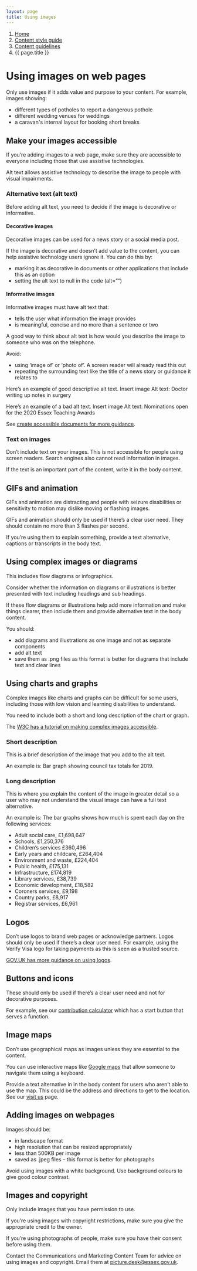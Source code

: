 ```yaml
---
layout: page
title: Using images
---
```


1. [Home](../../)
2. [Content style guide](../../Content-style-guide)
3. [Content guidelines](../Content-guidelines)
4. {{ page.title }}

# Using images on web pages

Only use images if it adds value and purpose to your content. For example, images showing:

* different types of potholes to report a dangerous pothole 
* different wedding venues for weddings 
* a caravan's internal layout for booking short breaks

## Make your images accessible

If you’re adding images to a web page, make sure they are accessible to everyone including those that use assistive technologies. 

Alt text allows assistive technology to describe the image to people with visual impairments.

### Alternative text (alt text)

Before adding alt text, you need to decide if the image is decorative or informative.

#### Decorative images

Decorative images can be used for a news story or a social media post.

If the image is decorative and doesn’t add value to the content, you can help assistive technology users ignore it. You can do this by:
* marking it as decorative in documents or other applications that include this as an option
* setting the alt text to null in the code (alt=””)

#### Informative images

Informative images must have alt text that:
* tells the user what information the image provides
* is meaningful, concise and no more than a sentence or two

A good way to think about alt text is how would you describe the image to someone who was on the telephone.

Avoid:
* using ‘image of’ or ‘photo of’. A screen reader will already read this out
* repeating the surrounding text like the title of a news story or guidance it relates to

Here’s an example of good descriptive alt text.
Insert image
Alt text: Doctor writing up notes in surgery

Here’s an example of a bad alt text. 
Insert image
Alt text: Nominations open for the 2020 Essex Teaching Awards

See [create accessible documents for more guidance](/docs/core/accessibility/creating-an-accessible-pdf).

### Text on images

Don’t include text on your images. This is not accessible for people using screen readers. Search engines also cannot read information in images.

If the text is an important part of the content, write it in the body content.

## GIFs and animation

GIFs and animation are distracting and people with seizure disabilities or sensitivity to motion may dislike moving or flashing images.

GIFs and animation should only be used if there’s a clear user need. They should contain no more than 3 flashes per second. 

If you’re using them to explain something, provide a text alternative, captions or transcripts in the body text. 

## Using complex images or diagrams

This includes flow diagrams or infographics.

Consider whether the information on diagrams or illustrations is better presented with text including headings and sub headings.

If these flow diagrams or illustrations help add more information and make things clearer, then include them and provide alternative text in the body content.

You should:
- add diagrams and illustrations as one image and not as separate components
- add alt text
- save them as .png files as this format is better for diagrams that include text and clear lines

## Using charts and graphs

Complex images like charts and graphs can be difficult for some users, including those with low vision and learning disabilities to understand.

You need to include both a short and long description of the chart or graph.

The [W3C has a tutorial on making complex images accessible](https://www.w3.org/WAI/tutorials/images/complex/).

### Short description

This is a brief description of the image that you add to the alt text. 

An example is: Bar graph showing council tax totals for 2019.

### Long description

This is where you explain the content of the image in greater detail so a user who may not understand the visual image can have a full text alternative. 

An example is:
The bar graphs shows how much is spent each day on the following services:
* Adult social care, £1,698,647
* Schools, £1,250,376
* Children’s services £360,496
* Early years and childcare, £264,404
* Environment and waste, £224,404
* Public health, £175,131
* Infrastructure, £174,819
* Library services, £38,739
* Economic development, £18,582
* Coroners services, £9,198
* Country parks, £8,917
* Registrar services, £6,961

## Logos

Don’t use logos to brand web pages or acknowledge partners. Logos should only be used if there’s a clear user need. For example, using the Verify Visa logo for taking payments as this is seen as a trusted source.

[GOV.UK has more guidance on using logos](https://www.gov.uk/guidance/content-design/use-of-government-logos-on-gov-uk).

## Buttons and icons

These should only be used if there’s a clear user need and not for decorative purposes.

For example, see our [contribution calculator](https://www.essex.gov.uk/start/care-contribution-calculator) which has a start button that serves a function.

## Image maps

Don’t use geographical maps as images unless they are essential to the content. 

You can use interactive maps like [Google maps](https://support.google.com/maps/answer/6396990?co=GENIE.Platform%3DDesktop&hl=en)  that allow someone to navigate them using a keyboard.

Provide a text alternative in in the body content for users who aren’t able to use the map. This could be the address and directions to get to the location. See our [visit us](https://www.essex.gov.uk/visit-us)
page.

## Adding images on webpages

Images should be:

* in landscape format
* high resolution that can be resized appropriately
* less than 500KB per image
* saved as .jpeg files – this format is better for photographs

Avoid using images with a white background. Use background colours to give good colour contrast.

## Images and copyright

Only include images that you have permission to use.

If you’re using images with copyright restrictions, make sure you give the appropriate credit to the owner.

If you’re using photographs of people, make sure you have their consent before using them.

Contact the Communications and Marketing Content Team for advice on using images and copyright. Email them at <picture.desk@essex.gov.uk>.







